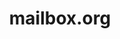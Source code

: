---
logohandle: mailbox
sort: mailboxorg
title: mailbox.org
twitter: https://x.com/mailbox_org
website: https://mailbox.org/en/
---
